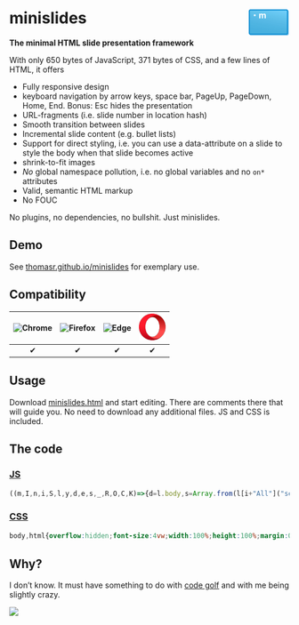# minislides    <img alt="minislides logo" src="src/minislides.png" align="right" height="50">

**The minimal HTML slide presentation framework**

With only <span class="js">650</em> bytes of JavaScript, <span class="css">371</span> bytes of CSS, and a few lines of HTML, it offers

* Fully responsive design
* keyboard navigation by arrow keys, space bar, PageUp, PageDown, Home, End.
  Bonus: Esc hides the presentation
* URL-fragments (i.e. slide number in location hash)
* Smooth transition between slides
* Incremental slide content (e.g. bullet lists)
* Support for direct styling, i.e. you can use a data-attribute on a slide to style the body when that slide becomes active
* shrink-to-fit images
* *No* global namespace pollution, i.e. no global variables and no `on*` attributes
* Valid, semantic HTML markup
* No FOUC

No plugins, no dependencies, no bullshit. Just minislides.

## Demo

See [thomasr.github.io/minislides](http://thomasr.github.io/minislides/) for exemplary use. 

## Compatibility

![Chrome](https://raw.githubusercontent.com/alrra/browser-logos/master/chrome/chrome_48x48.png "Google Chrome") | ![Firefox](https://raw.githubusercontent.com/alrra/browser-logos/master/firefox/firefox_48x48.png "Mozilla Firefox") | ![Edge](https://raw.githubusercontent.com/alrra/browser-logos/master/edge/edge_48x48.png "MS Edge") | ![Opera](https://raw.githubusercontent.com/alrra/browser-logos/master/opera/opera_48x48.png "Opera")
:-: | :-: | :-: | :-:
 ✔ |  ✔ | ✔ | ✔ 

## Usage

Download [minislides.html](dist/minislides.html) and start editing. There are comments there that will guide you. No need to download any additional files. JS and CSS is included.

## The code

### [JS](dist/minislides.min.js)
```javascript
((m,I,n,i,S,l,y,d,e,s,_,R,O,C,K)=>{d=l.body,s=Array.from(l[i+"All"]("section")),K=$=>{_=Math.min(s.length,$||1),R=s[_-1],s.map.call(R[i+"All"](m),a=>a[I].remove(S)),y.hash=_,d.style.background=R[n].bg||"",d[n].slideId=R[n].id||_},addEventListener("keydown",(g,o)=>{C=g.which-32,C&&C-2&&C-7&&C-8||(O=R[i](m+`:not(.${S})`),O?O[I].add(S):K(_+1),o=1),C-1&&C-5&&C-6||(K(_-1),o=1),C+5||(d[I].toggle("muted"),o=1),C-4||(K(1),o=1),C-3||(K(1/0),o=1),o&&g.preventDefault()}),s.map((a,t)=>a.id=t+1),e=a=>{a=y.hash.substr(1),a!=_&&K(a)},e(),d[I].add("loaded"),setInterval(e,99)})(".incremental","classList","dataset","querySelector","revealed",document,location)
```

### [CSS](dist/minislides.min.css)
```css
body,html{overflow:hidden;font-size:4vw;width:100%;height:100%;margin:0;padding:0}body.loaded{transition:.3s}body.loaded section{transition:opacity .5s}section{position:fixed;top:1vw;bottom:1vw;left:1vw;right:1vw;opacity:0}section:target{z-index:1}body:not(.muted) section:target{opacity:1}img{max-height:100%;max-width:100%}.incremental:not(.revealed){visibility:hidden}
```

## Why?

I don’t know. It must have something to do with [code golf](https://en.wikipedia.org/wiki/Code_golf) and with me being slightly crazy.

[![](https://img.shields.io/github/license/ThomasR/minislides.svg)](LICENSE)
